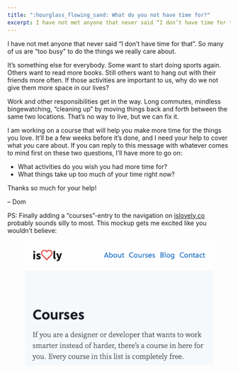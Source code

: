 ```yaml
---
title: ":hourglass_flowing_sand: What do you not have time for?"
excerpt: I have not met anyone that never said “I don’t have time for that”. So many of us are “too busy” to do the things we really care about.
---
```

I have not met anyone that never said “I don’t have time for that”. So many of us are “too busy” to do the things we really care about.

It’s something else for everybody. Some want to start doing sports again. Others want to read more books. Still others want to hang out with their friends more often. If those activities are important to us, why do we not give them more space in our lives?

Work and other responsibilities get in the way. Long commutes, mindless bingewatching, “cleaning up” by moving things back and forth between the same two locations. That’s no way to live, but we can fix it.

I am working on a course that will help you make more time for the things you love. It’ll be a few weeks before it’s done, and I need your help to cover what _you_ care about. If you can reply to this message with whatever comes to mind first on these two questions, I’ll have more to go on:

- What activities do you wish you had more time for?
- What things take up too much of your time right now?

Thanks so much for your help!

– Dom

PS: Finally adding a “courses”-entry to the navigation on [islovely.co](/) probably sounds silly to most. This mockup gets me excited like you wouldn’t believe:

<figure>
  <img src="/assets/newsletters/what-do-you-not-have-time-for/courses-mockup.png" alt="A screenshot of this website, showing a new courses-section">
</figure>


